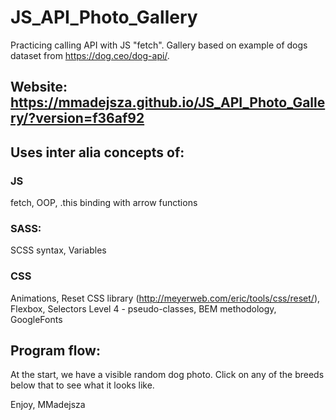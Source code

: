 # JS_API_Photo_Gallery
Practicing calling API with JS "fetch". Gallery based on example of dogs dataset from https://dog.ceo/dog-api/.

## Website: https://mmadejsza.github.io/JS_API_Photo_Gallery/?version=f36af92
## Uses inter alia concepts of:
### JS
fetch, OOP, .this binding with arrow functions

### SASS:
SCSS syntax, Variables

### CSS
Animations, Reset CSS library (http://meyerweb.com/eric/tools/css/reset/), Flexbox, Selectors Level 4 - pseudo-classes, BEM methodology, GoogleFonts

## Program flow:
At the start, we have a visible random dog photo. Click on any of the breeds below that to see what it looks like.

Enjoy, MMadejsza

